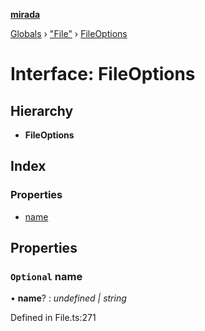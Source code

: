 **[mirada](../README.md)**

[Globals](../README.md) › ["File"](../modules/_file_.md) › [FileOptions](_file_.fileoptions.md)

# Interface: FileOptions

## Hierarchy

* **FileOptions**

## Index

### Properties

* [name](_file_.fileoptions.md#optional-name)

## Properties

### `Optional` name

• **name**? : *undefined | string*

Defined in File.ts:271